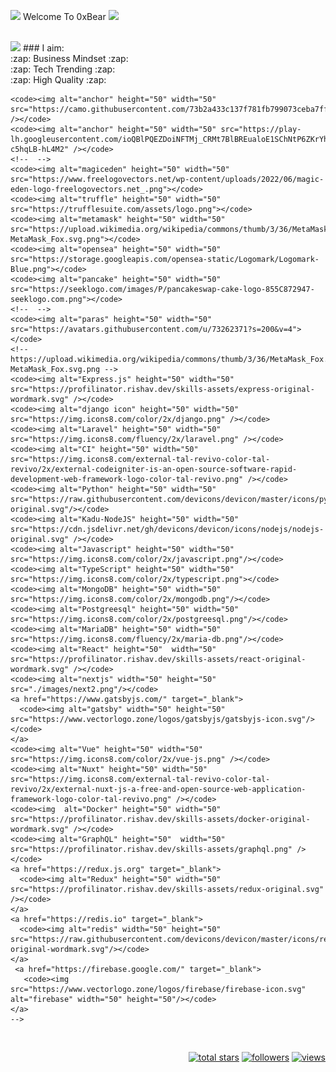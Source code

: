 <p align="left">
<img src="https://media.giphy.com/media/hvRJCLFzcasrR4ia7z/giphy.gif" width="25px">
  Welcome To 0xBear
  <img src="https://media.giphy.com/media/hvRJCLFzcasrR4ia7z/giphy.gif" width="25px">
</p>
    <br />
    <img src='https://github.com/0xBear999/0xBear999/assets/90205652/8a30dcdf-0ae6-4fb6-b94b-704ea481866a' />
  <!--    
<p align="center">
  <a href="https://github.com/cryptoSyndrome001"><img src="https://readme-typing-svg.herokuapp.com?font=Fira+Code&pause=1000&width=900&size=40&height=60&center=true&vCenter=true&lines=Full+Stack+Blockchain+Developer;Full+Stack+Web+Developer;8+Years+of+Web+Dev+Experience;4+Years+of++Blockchain+Dev+Experience;Always+Learning+New+Tech"></a>
</p>

<br />

<span>
I'm a highly skilled Full Stack Blockchain developer. <br/>
I have solid experience with multi-blockchains : Solana, EVM, NEAR Protocol. Have rich experience with lots of NFT/FT mint, stake, marketplace, launchpad, raffle, auction, p2e games on Solana, EVM and NEAR. Now I'm gonna build a beautiful future of blockchain world. 
</span><br/>
-->
### I aim:<br />
:zap: Business Mindset :zap:<br/>
:zap: Tech Trending :zap:<br/>
:zap: High Quality :zap:<br/>

<!--
:zap: Client Satisfaction<br/>
:zap: Earnest Manner
:zap: Blockchain<br/>
<br/>
--> 
<!--
## Major Skills
<div>
  <div align="left">
    <code><img alt="solana" height="50" width="50" src="./images/solana.png"></code>
    <code><img alt="near" height="50" width="50" src="./images/near.png"></code>
    <code><img alt="ether" height="50" width="50" src="./images/ether.png"></code>
    <code><img alt="serum" height="50" width="50" src="https://s2.coinmarketcap.com/static/img/coins/200x200/6187.png"></code>
    <code><img alt="orca" height="50" width="50" src="https://www.orca.so/static/media/logomark.55072c62.svg"></code>
    <!--  -->
    <code><img alt="anchor" height="50" width="50" src="https://camo.githubusercontent.com/73b2a433c137f781fb799073ceba7ffded98a2cb5db2ce6aa7f7ab9eaeb547a9/68747470733a2f2f7062732e7477696d672e636f6d2f6d656469612f46565556614f3958454141756c764b3f666f726d61743d706e67266e616d653d736d616c6c" /></code>
    <code><img alt="anchor" height="50" width="50" src="https://play-lh.googleusercontent.com/ioQBlPQEZDoiNFTMj_CRMt7BlBREualoE1SChNtP6ZKrYhKXtMe-c5hqLB-hL4M2" /></code>
    <!--  -->
    <code><img alt="magiceden" height="50" width="50" src="https://www.freelogovectors.net/wp-content/uploads/2022/06/magic-eden-logo-freelogovectors.net_.png"></code>
    <code><img alt="truffle" height="50" width="50" src="https://trufflesuite.com/assets/logo.png"></code>
    <code><img alt="metamask" height="50" width="50" src="https://upload.wikimedia.org/wikipedia/commons/thumb/3/36/MetaMask_Fox.svg/1200px-MetaMask_Fox.svg.png"></code>
    <code><img alt="opensea" height="50" width="50" src="https://storage.googleapis.com/opensea-static/Logomark/Logomark-Blue.png"></code>
    <code><img alt="pancake" height="50" width="50" src="https://seeklogo.com/images/P/pancakeswap-cake-logo-855C872947-seeklogo.com.png"></code>
    <!--  -->
    <code><img alt="paras" height="50" width="50" src="https://avatars.githubusercontent.com/u/73262371?s=200&v=4"></code>
    <!-- https://upload.wikimedia.org/wikipedia/commons/thumb/3/36/MetaMask_Fox.svg/1200px-MetaMask_Fox.svg.png -->
    <code><img alt="Express.js" height="50" width="50" src="https://profilinator.rishav.dev/skills-assets/express-original-wordmark.svg" /></code>
    <code><img alt="django icon" height="50" width="50" src="https://img.icons8.com/color/2x/django.png" /></code>
    <code><img alt="Laravel" height="50" width="50" src="https://img.icons8.com/fluency/2x/laravel.png" /></code>
    <code><img alt="CI" height="50" width="50" src="https://img.icons8.com/external-tal-revivo-color-tal-revivo/2x/external-codeigniter-is-an-open-source-software-rapid-development-web-framework-logo-color-tal-revivo.png" /></code>
    <code><img alt="Python" height="50" width="50" src="https://raw.githubusercontent.com/devicons/devicon/master/icons/python/python-original.svg"/></code>
    <code><img alt="Kadu-NodeJS" height="50" width="50" src="https://cdn.jsdelivr.net/gh/devicons/devicon/icons/nodejs/nodejs-original.svg" /></code>
    <code><img alt="Javascript" height="50" width="50" src="https://img.icons8.com/color/2x/javascript.png"/></code>
    <code><img alt="TypeScript" height="50" width="50" src="https://img.icons8.com/color/2x/typescript.png"></code>  
    <code><img alt="MongoDB" height="50" width="50" src="https://img.icons8.com/color/2x/mongodb.png"/></code>
    <code><img alt="Postgreesql" height="50" width="50" src="https://img.icons8.com/color/2x/postgreesql.png"/></code>
    <code><img alt="MariaDB" height="50" width="50" src="https://img.icons8.com/fluency/2x/maria-db.png"/></code>
    <code><img alt="React" height="50"  width="50" src="https://profilinator.rishav.dev/skills-assets/react-original-wordmark.svg" /></code>
    <code><img alt="nextjs" width="50" height="50" src="./images/next2.png"/></code>
    <a href="https://www.gatsbyjs.com/" target="_blank">
      <code><img alt="gatsby" width="50" height="50" src="https://www.vectorlogo.zone/logos/gatsbyjs/gatsbyjs-icon.svg"/></code>
    </a>
    <code><img alt="Vue" height="50" width="50" src="https://img.icons8.com/color/2x/vue-js.png" /></code>
    <code><img alt="Nuxt" height="50" width="50" src="https://img.icons8.com/external-tal-revivo-color-tal-revivo/2x/external-nuxt-js-a-free-and-open-source-web-application-framework-logo-color-tal-revivo.png" /></code>
    <code><img  alt="Docker" height="50" width="50" src="https://profilinator.rishav.dev/skills-assets/docker-original-wordmark.svg" /></code>
    <code><img alt="GraphQL" height="50"  width="50"  src="https://profilinator.rishav.dev/skills-assets/graphql.png" /></code>
    <a href="https://redux.js.org" target="_blank">
      <code><img alt="Redux" height="50" width="50"  src="https://profilinator.rishav.dev/skills-assets/redux-original.svg"  /></code>
    </a>
    <a href="https://redis.io" target="_blank">
      <code><img alt="redis" width="50" height="50" src="https://raw.githubusercontent.com/devicons/devicon/master/icons/redis/redis-original-wordmark.svg"/></code>
    </a>
     <a href="https://firebase.google.com/" target="_blank"> 
       <code><img src="https://www.vectorlogo.zone/logos/firebase/firebase-icon.svg" alt="firebase" width="50" height="50"/></code>
    </a>
    -->
    
  <!--    
  <a href="https://www.java.com" target="_blank"> 
      <code><img  alt="java" width="50" height="50" src="https://raw.githubusercontent.com/devicons/devicon/master/icons/java/java-original.svg"/></code>
    </a> 
    <a href="https://www.qt.io/" target="_blank">
      <code><img  alt="qt" width="50" height="50" src="https://upload.wikimedia.org/wikipedia/commons/0/0b/Qt_logo_2016.svg"/></code>
    </a>  
  <code><img alt="Kadu-Angular" height="50" width="50" src="https://img.icons8.com/color/2x/angularjs.png" /></code>
  <a href="https://sass-lang.com" target="_blank"> 
        <code><img  alt="sass" width="50" height="50" src="https://raw.githubusercontent.com/devicons/devicon/master/icons/sass/sass-original.svg"/></code>
      </a>
  <a href="https://tailwindcss.com/" target="_blank"> 
        <code><img alt="tailwind" width="50" height="50" src="https://www.vectorlogo.zone/logos/tailwindcss/tailwindcss-icon.svg"/></code>
      </a>
  <code><img alt="WooCommerce" height="50" width="50"  src="https://profilinator.rishav.dev/skills-assets/woocommerce.png" /></code>
      <code><img alt="WordPress" height="50"  width="50"  src="https://profilinator.rishav.dev/skills-assets/wordpress.png" /></code>
      <code><img alt="Shopify" height="50"  width="50"  src="https://github.com/yurri-yeskov/yurri-yeskov/blob/main/shopify-icon.png"/></code> 
  <a href="https://www.chartjs.org" target="_blank"> 
        <code><img alt="chartjs" width="50" height="50" src="https://www.chartjs.org/media/logo-title.svg"/></code>
      </a> 
  <a href="https://www.electronjs.org" target="_blank"> 
        <code><img alt="electron" width="50" height="50" src="https://raw.githubusercontent.com/devicons/devicon/master/icons/electron/electron-original.svg"/></code>
      </a>
  -->  
    
  </div>
</div>
<!-- <hr> 
<br />
-->
<!-- <h2 align="left" id="macropower-tech">Github Status</h2> -->


<!-- > GitHub Profile Status -->

<!-- <p align="center">
    <img src="https://github-readme-stats.vercel.app/api?username=cryptoSyndrome001&show_icons=true&bg_color=0e2239&text_color=58a6ff&hide_border=true" width="54.25%">
    <img src="https://github-readme-stats.vercel.app/api/top-langs/?username=cryptoSyndrome001&layout=compact&bg_color=0e2239&text_color=58a6ff&hide_border=true" width="45.25%">
</p> -->




<!-- > GitHub Activity Graph -->

<!-- https://github.com/ashutosh00710/github-readme-activity-graph -->
<!-- <a href="https://github.com/cryptoSyndrome001/cryptoSyndrome001"><img alt="cryptoSyndrome001's activity graph" src="https://activity-graph.herokuapp.com/graph?username=cryptoSyndrome001&bg_color=0e2239&color=58a6ff&line=114a88&point=58a6ff&hide_border=true" /></a> -->

<!--
## 🤝 Contact with me 🤝
   
   <a href="http://discordapp.com/users/961053295353430016" >
   <img align='left' src='https://raw.githubusercontent.com/black-wyvern-dev/black-wyvern-dev/main/images/discord.svg' alt='supernova | discord' height="30" width="30"/>
   </a>
   <a href="https://t.me/Supernova_1111" >
   <img align='left' src='https://raw.githubusercontent.com/black-wyvern-dev/black-wyvern-dev/main/images/telegram.svg' alt='supernova | telegram' height="30" width="30"/>
   </a>
   <a href="https://join.skype.com/invite/Bk1f3pGPYuJF" >
   <img align='left' src='https://raw.githubusercontent.com/black-wyvern-dev/black-wyvern-dev/main/images/skype.svg' alt='supernova | skype' height="30" width="30"/>
   </a>
   <a href="mailto:devilprogrammer090@gmail.com" >
   <img align='left' src='https://raw.githubusercontent.com/black-wyvern-dev/black-wyvern-dev/main/images/email.svg' alt='supernova | email' height="30" width="30"/>
   </a>
-->
<br />

<p align="right">
  <a href="https://github.com/0xBear999?tab=repositories&sort=stargazers">
    <img alt="total stars" title="Total stars on GitHub" src="https://custom-icon-badges.herokuapp.com/badge/dynamic/json?logo=star&color=55960c&labelColor=488207&label=Stars&style=for-the-badge&query=%24.stars&url=https://api.github-star-counter.workers.dev/user/0xBear999"/></a>
  <a href="https://github.com/0xBear999?tab=followers">
    <img alt="followers" title="Follow me on Github" src="https://custom-icon-badges.herokuapp.com/github/followers/0xBear999?color=236ad3&labelColor=1155ba&style=for-the-badge&logo=person-add&label=Follow&logoColor=white"/></a>
  <a href="https://github.com/0xBear999">
    <img alt="views" title="GitHub profile views" src="https://shields-io-visitor-counter.herokuapp.com/badge?page=0xBear999&style=for-the-badge"/></a>
</p>

